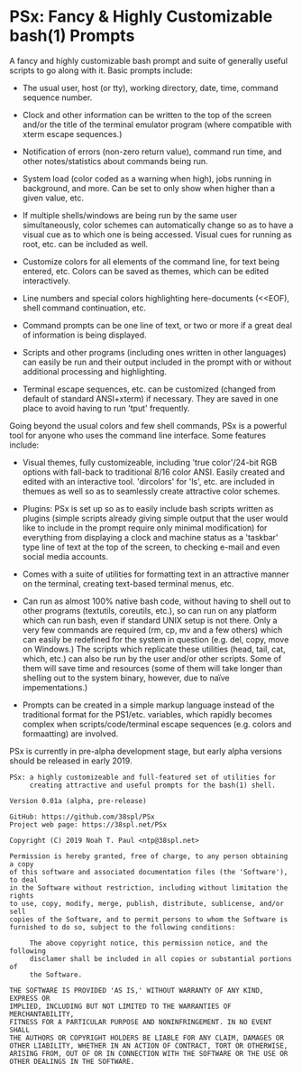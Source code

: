# PSx: Fancy & Highly Customizable bash(1) Prompts

A fancy and highly customizable bash prompt and suite of generally useful 
scripts to go along with it. Basic prompts include:

  * The usual user, host (or tty), working directory, date, time,
    command sequence number. 
    
  * Clock and other information can be written to the top of the
    screen and/or the title of the terminal emulator program
    (where compatible with xterm escape sequences.)
    
  * Notification of errors (non-zero return value), command run time,
    and other notes/statistics about commands being run.
  
  * System load (color coded as a warning when high), jobs running 
    in background, and more. Can be set to only show when higher
    than a given value, etc.
  
  * If multiple shells/windows are being run by the same user
    simultaneously, color schemes can automatically change so as
    to have a visual cue as to which one is being accessed. Visual
    cues for running as root, etc. can be included as well.
  
  * Customize colors for all elements of the command line, for text
    being entered, etc. Colors can be saved as themes, which can be
    edited interactively.
  
  * Line numbers and special colors highlighting here-documents (<<EOF),
    shell command continuation, etc.
    
  * Command prompts can be one line of text, or two or more if a great deal
    of information is being displayed.
 
  * Scripts and other programs (including ones written in other languages)
    can easily be run and their output included in the prompt with or
    without additional processing and highlighting.

  * Terminal escape sequences, etc. can be customized (changed from
    default of standard ANSI+xterm) if necessary. They are saved in one
    place to avoid having to run 'tput' frequently.

Going beyond the usual colors and few shell commands, PSx is a powerful tool
for anyone who uses the command line interface. Some features include:
  
  * Visual themes, fully customizeable, including 'true color'/24-bit RGB
    options with fall-back to traditional 8/16 color ANSI. Easily created
    and edited with an interactive tool. 'dircolors' for 'ls', etc. are
    included in themues as well so as to seamlessly create attractive 
    color schemes.

  * Plugins: PSx is set up so as to easily include bash scripts written as
    plugins (simple scripts already giving simple output that the user
    would like to include in the prompt require only minimal modification)
    for everything from displaying a clock and machine status as a 'taskbar'
    type line of text at the top of the screen, to checking e-mail and
    even social media accounts.

  * Comes with a suite of utilities for formatting text in an attractive
    manner on the terminal, creating text-based terminal menus, etc.
    
  * Can run as almost 100% native bash code, without having to shell out to 
    other programs (textutils, coreutils, etc.), so can run on any platform 
    which can run bash, even if standard UNIX setup is not there. Only a
    very few commands are required (rm, cp, mv and a few others) which
    can easily be redefined for the system in question (e.g. del, copy,
    move on Windows.) The scripts which replicate these utilities (head, 
    tail, cat, which, etc.) can also be run by the user and/or other
    scripts. Some of them will save time and resources (some of them will
    take longer than shelling out to the system binary, however, due to
    naïve impementations.)
      
  * Prompts can be created in a simple markup language instead of the
    traditional format for the PS1/etc. variables, which rapidly becomes
    complex when scripts/code/terminal escape sequences (e.g. colors and
    formaatting) are involved.
  
  PSx is currently in pre-alpha development stage, but early alpha versions
  should be released in early 2019.
  

    PSx: a highly customizeable and full-featured set of utilities for
         creating attractive and useful prompts for the bash(1) shell.

    Version 0.01a (alpha, pre-release)

    GitHub: https://github.com/38spl/PSx 
    Project web page: https://38spl.net/PSx

    Copyright (C) 2019 Noah T. Paul <ntp@38spl.net>

    Permission is hereby granted, free of charge, to any person obtaining a copy
    of this software and associated documentation files (the 'Software'), to deal
    in the Software without restriction, including without limitation the rights
    to use, copy, modify, merge, publish, distribute, sublicense, and/or sell
    copies of the Software, and to permit persons to whom the Software is
    furnished to do so, subject to the following conditions:
    
         The above copyright notice, this permission notice, and the following
         disclamer shall be included in all copies or substantial portions of
         the Software.    

    THE SOFTWARE IS PROVIDED 'AS IS,' WITHOUT WARRANTY OF ANY KIND, EXPRESS OR
    IMPLIED, INCLUDING BUT NOT LIMITED TO THE WARRANTIES OF MERCHANTABILITY,
    FITNESS FOR A PARTICULAR PURPOSE AND NONINFRINGEMENT. IN NO EVENT SHALL
    THE AUTHORS OR COPYRIGHT HOLDERS BE LIABLE FOR ANY CLAIM, DAMAGES OR
    OTHER LIABILITY, WHETHER IN AN ACTION OF CONTRACT, TORT OR OTHERWISE,
    ARISING FROM, OUT OF OR IN CONNECTION WITH THE SOFTWARE OR THE USE OR
    OTHER DEALINGS IN THE SOFTWARE.
